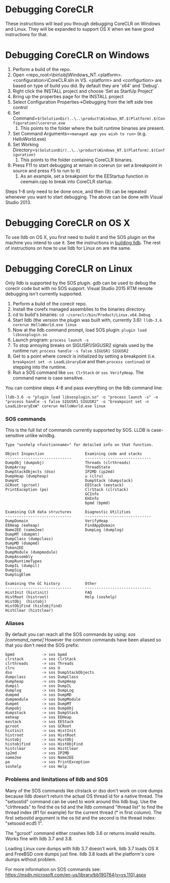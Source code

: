 Debugging CoreCLR
=================

These instructions will lead you through debugging CoreCLR on Windows and Linux. They will be expanded to support OS X when we have good instructions for that.

Debugging CoreCLR on Windows
============================

1. Perform a build of the repo.
2. Open \<repo_root\>\bin\obj\Windows_NT.\<platform\>.\<configuration\>\CoreCLR.sln in VS. \<platform\> and \<configurtion\> are based
    on type of build you did. By default they are 'x64' and 'Debug'.
3. Right click the INSTALL project and choose ‘Set as StartUp Project’
4. Bring up the properties page for the INSTALL project
5. Select Configuration Properties->Debugging from the left side tree control
6. Set Command=`$(SolutionDir)..\..\product\Windows_NT.$(Platform).$(Configuration)\corerun.exe`
	1. This points to the folder where the built runtime binaries are present.
7. Set Command Arguments=`<managed app you wish to run>` (e.g. HelloWorld.exe)
8. Set Working Directory=`$(SolutionDir)..\..\product\Windows_NT.$(Platform).$(Configuration)`
	1. This points to the folder containing CoreCLR binaries.
9. Press F11 to start debugging at wmain in corerun (or set a breakpoint in source and press F5 to run to it)
	1. As an example, set a breakpoint for the EEStartup function in ceemain.cpp to break into CoreCLR startup.

Steps 1-8 only need to be done once, and then (9) can be repeated whenever you want to start debugging. The above can be done with Visual Studio 2013.

Debugging CoreCLR on OS X
==========================

To use lldb on OS X, you first need to build it and the SOS plugin on the machine you intend to use it. See the instructions in [building lldb](buildinglldb.md). The rest of instructions on how to use lldb for Linux on are the same.

Debugging CoreCLR on Linux
==========================

Only lldb is supported by the SOS plugin. gdb can be used to debug the coreclr code but with no SOS support. Visual Studio 2015 RTM remote debugging isn't currently supported.

1. Perform a build of the coreclr repo.
2. Install the corefx managed assemblies to the binaries directory.
3. cd to build's binaries: `cd ~/coreclr/bin/Product/Linux.x64.Debug`
4. Start lldb (the version the plugin was built with, currently 3.6): `lldb-3.6 corerun HelloWorld.exe linux`
5. Now at the lldb command prompt, load SOS plugin: `plugin load libsosplugin.so`
6. Launch program: `process launch -s`
7. To stop annoying breaks on SIGUSR1/SIGUSR2 signals used by the runtime run: `process handle -s false SIGUSR1 SIGUSR2`
8. Get to a point where coreclr is initialized by setting a breakpoint (i.e. `breakpoint set -n LoadLibraryExW` and then `process continue`) or stepping into the runtime.
9. Run a SOS command like `sos ClrStack` or `sos VerifyHeap`.  The command name is case sensitive.

You can combine steps 4-8 and pass everything on the lldb command line:

`lldb-3.6 -o "plugin load libsosplugin.so" -o "process launch -s" -o "process handle -s false SIGUSR1 SIGUSR2" -o "breakpoint set -n LoadLibraryExW" corerun HelloWorld.exe linux`

### SOS commands ###

This is the full list of commands currently supported by SOS. LLDB is case-sensitive unlike windbg.

	Type "soshelp <functionname>" for detailed info on that function.

	Object Inspection                  Examining code and stacks
	-----------------------------      -----------------------------
	DumpObj (dumpobj)                  Threads (clrthreads)
	DumpArray                          ThreadState
	DumpStackObjects (dso)             IP2MD (ip2md)
	DumpHeap (dumpheap)                u (clru)
	DumpVC                             DumpStack (dumpstack)
	GCRoot (gcroot)                    EEStack (eestack)
	PrintException (pe)                ClrStack (clrstack)
	                                   GCInfo
	                                   EHInfo
	                                   bpmd (bpmd)

	Examining CLR data structures      Diagnostic Utilities
	-----------------------------      -----------------------------
	DumpDomain                         VerifyHeap
	EEHeap (eeheap)                    FindAppDomain
	Name2EE (name2ee)                  DumpLog (dumplog)
	DumpMT (dumpmt)
	DumpClass (dumpclass)
	DumpMD (dumpmd)
	Token2EE
	DumpModule (dumpmodule)
	DumpAssembly
	DumpRuntimeTypes
	DumpIL (dumpil)
	DumpSig
	DumpSigElem

    Examining the GC history           Other
    -----------------------------      -----------------------------
    HistInit (histinit)                FAQ
    HistRoot (histroot)                Help (soshelp)
    HistObj  (histobj)
    HistObjFind (histobjfind)
    HistClear (histclear)

### Aliases ###

By default you can reach all the SOS commands by using: _sos [command\_name]_
However the common commands have been aliased so that you don't need the SOS prefix:

    bpmd            -> sos bpmd
    clrstack        -> sos ClrStack
    clrthreads      -> sos Threads
    clru            -> sos U
    dso             -> sos DumpStackObjects
    dumpclass       -> sos DumpClass
    dumpheap        -> sos DumpHeap
    dumpil          -> sos DumpIL
    dumplog         -> sos DumpLog
    dumpmd          -> sos DumpMD
    dumpmodule      -> sos DumpModule
    dumpmt          -> sos DumpMT
    dumpobj         -> sos DumpObj
    dumpstack       -> sos DumpStack     
    eeheap          -> sos EEHeap
    eestack         -> sos EEStack
    gcroot          -> sos GCRoot
    histinit        -> sos HistInit
    histroot        -> sos HistRoot
    histobj         -> sos HistObj
    histobjfind     -> sos HistObjFind
    histclear       -> sos HistClear
    ip2md           -> sos IP2MD
    name2ee         -> sos Name2EE
    pe              -> sos PrintException
    soshelp         -> sos Help


### Problems and limitations of lldb and SOS ###

Many of the SOS commands like clrstack or dso don't work on core dumps because lldb doesn't 
return the actual OS thread id for a native thread. The "setsostid" command can be used to work
around this lldb bug. Use the "clrthreads" to find the os tid and the lldb command "thread list"
to find the thread index (#1 for example) for the current thread (* in first column). The first
setsostid argument is the os tid and the second is the thread index: "setsosid ecd5 1".

The "gcroot" command either crashes lldb 3.6 or returns invalid results. Works fine with lldb 3.7 and 3.8.

Loading Linux core dumps with lldb 3.7 doesn't work. lldb 3.7 loads OS X and FreeBSD core dumps 
just fine. lldb 3.8 loads all the platform's core dumps without problem.

For more information on SOS commands see: https://msdn.microsoft.com/en-us/library/bb190764(v=vs.110).aspx

